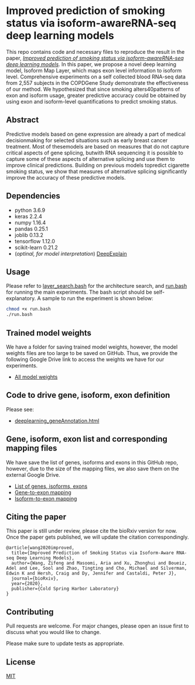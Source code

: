 # Improved prediction of smoking status via isoform-awareRNA-seq deep learning models

This repo contains code and necessary files to reproduce the result in the paper, [*Improved prediction of smoking status via isoform-awareRNA-seq deep learning models*](https://www.biorxiv.org/content/10.1101/2020.09.09.290395v1). In this paper, we propose a novel deep learning model, Isoform Map Layer, which maps exon level information to isoform level. Comprehensive experiments on a self collected blood RNA-seq data from 2,557 subjects in the COPDGene Study demonstrate the effectiveness of our method. We hypothesized that since smoking alters40patterns of exon and isoform usage, greater predictive accuracy could be obtained by using exon and isoform-level quantifications to predict smoking status.


## Abstract
Predictive models based on gene expression are already a part of medical decisionmaking for selected situations such as early breast cancer treatment. Most of thesemodels are based on measures that do not capture critical aspects of gene splicing, butwith RNA sequencing it is possible to capture some of these aspects of alternative splicing and use them to improve clinical predictions. Building on previous models topredict cigarette smoking status, we show that measures of alternative splicing significantly improve the accuracy of these predictive models.

## Dependencies
- python 3.6.9
- keras 2.2.4
- numpy 1.16.4
- pandas 0.25.1
- joblib 0.13.2
- tensorflow 1.12.0
- scikit-learn 0.21.2
- (*optinal, for model interpretation*) [DeepExplain](https://github.com/marcoancona/DeepExplain)


## Usage

Please refer to [layer_search.bash](XXX) for the architecture search, and [run.bash](XXX) for running the main experiments. The bash script should be self-explanatory. A sample to run the experiment is shown below: 
```bash
chmod +x run.bash
./run.bash
```

## Trained model weights
We have a folder for saving trained model weights, however, the model weights files are too large to be saved on GitHub. Thus, we provide the following Google Drive link to access the weights we have for our experiments.
- [All model weights](https://drive.google.com/file/d/1XHQXM9cA1IX2jZVp5Hp6LzOCZEihqi9y/view?usp=sharing)

## Code to drive gene, isoform, exon definition
Please see:
- [deeplearning_geneAnnotation.html](https://github.com/KingSpencer/COPD-IsoMap/blob/main/deeplearning_geneAnnotation.html)

## Gene, isoform, exon list and corresponding mapping files
We have save the list of genes, isoforms and exons in this GitHub repo, however, due to the size of the mapping files, we also save them on the external Google Drive.
- [List of genes, isoforms, exons](https://github.com/KingSpencer/COPD-IsoMap/tree/main/mapping_data)
- [Gene-to-exon mapping](https://drive.google.com/file/d/11qG9uAmLuXgL-x3HKR8jRXfUoPXLISkF/view?usp=sharing)
- [Isoform-to-exon mapping](https://drive.google.com/file/d/1jzu9uXVIheKc69kqCp08Kx3AEXdOAWDd/view?usp=sharing)

## Citing the paper
This paper is still under review, please cite the bioRxiv version for now. Once the paper gets published, we will update the citation correspondingly.
```
@article{wang2020improved,
  title={Improved Prediction of Smoking Status via Isoform-Aware RNA-seq Deep Learning Models},
  author={Wang, Zifeng and Masoomi, Aria and Xu, Zhonghui and Boueiz, Adel and Lee, Sool and Zhao, Tingting and Cho, Michael and Silverman, Edwin K and Hersh, Craig and Dy, Jennifer and Castaldi, Peter J},
  journal={bioRxiv},
  year={2020},
  publisher={Cold Spring Harbor Laboratory}
}
```

## Contributing
Pull requests are welcome. For major changes, please open an issue first to discuss what you would like to change.

Please make sure to update tests as appropriate.

## License
[MIT](https://choosealicense.com/licenses/mit/)